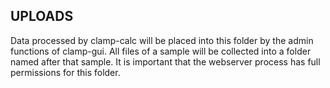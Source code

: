 ## UPLOADS

Data processed by clamp-calc will be placed into this folder by the admin functions of clamp-gui.
All files of a sample will be collected into a folder named after that sample.
It is important that the webserver process has full permissions for this folder.